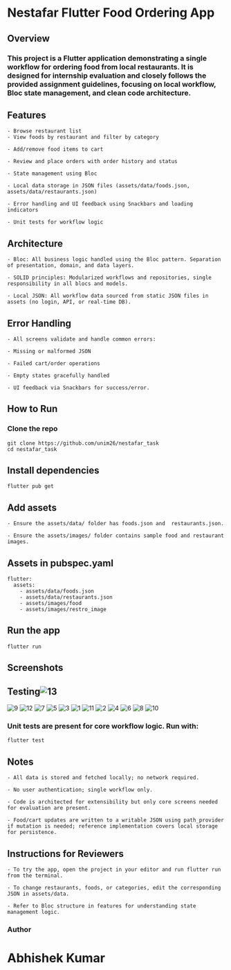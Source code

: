 
# Nestafar Flutter Food Ordering App
## Overview
### This project is a Flutter application demonstrating a single workflow for ordering food from local restaurants. It is designed for internship evaluation and closely follows the provided assignment guidelines, focusing on local workflow, Bloc state management, and clean code architecture.

## Features
    - Browse restaurant list 
    - View foods by restaurant and filter by category

    - Add/remove food items to cart

    - Review and place orders with order history and status

    - State management using Bloc

    - Local data storage in JSON files (assets/data/foods.json, assets/data/restaurants.json)

    - Error handling and UI feedback using Snackbars and loading indicators

    - Unit tests for workflow logic


## Architecture
    - Bloc: All business logic handled using the Bloc pattern. Separation of presentation, domain, and data layers.

    - SOLID principles: Modularized workflows and repositories, single responsibility in all blocs and models.

    - Local JSON: All workflow data sourced from static JSON files in assets (no login, API, or real-time DB).

## Error Handling
    - All screens validate and handle common errors:

    - Missing or malformed JSON

    - Failed cart/order operations

    - Empty states gracefully handled

    - UI feedback via Snackbars for success/error.

## How to Run
### Clone the repo

```
git clone https://github.com/unim26/nestafar_task
cd nestafar_task
```

## Install dependencies

```
flutter pub get
```

## Add assets

    - Ensure the assets/data/ folder has foods.json and  restaurants.json.

    - Ensure the assets/images/ folder contains sample food and restaurant images.

## Assets in pubspec.yaml

```
flutter:
  assets:
    - assets/data/foods.json
    - assets/data/restaurants.json
    - assets/images/food
    - assets/images/restro_image

```
## Run the app

```
flutter run

```

## Screenshots


## Testing![13](https://github.com/user-attachments/assets/91987bfc-7e35-48bc-871e-03f767f7c3ab)
![9](https://github.com/user-attachments/assets/89f10da8-1426-4154-ac72-dba3b8244ea6)
![12](https://github.com/user-attachments/assets/f4349570-7f62-40ed-b41a-bc90c2925eb3)
![7](https://github.com/user-attachments/assets/b6c9db53-7c10-4ffd-b146-0c379cd7b1c8)
![5](https://github.com/user-attachments/assets/b45ca66d-a49c-4199-a731-07f583676072)
![3](https://github.com/user-attachments/assets/bab558ce-ba6c-411d-b6f4-aeffd11920a1)
![1](https://github.com/user-attachments/assets/26301d88-6e45-4d14-b81d-1e4a57f31b16)
![11](https://github.com/user-attachments/assets/e73ad79d-2136-4720-b21f-a700b87e86b7)
![2](https://github.com/user-attachments/assets/c285d25d-00e8-43ef-8a56-15993386c8d5)
![4](https://github.com/user-attachments/assets/2e9c8354-e4f5-4cfb-9a65-fc75d176cd61)
![6](https://github.com/user-attachments/assets/6ab5dadb-4de9-468a-b59e-01cd8699b7a3)
![8](https://github.com/user-attachments/assets/ca2fba98-c2f7-4d17-ae27-f714db279bdd)
![10](https://github.com/user-attachments/assets/5ec4b54d-11e7-41b6-ae9f-6e34bae6e65f)

 ### Unit tests are present for core workflow logic. Run with:

```
flutter test
```
## Notes
    - All data is stored and fetched locally; no network required.

    - No user authentication; single workflow only.

    - Code is architected for extensibility but only core screens needed for evaluation are present.

    - Food/cart updates are written to a writable JSON using path_provider if mutation is needed; reference implementation covers local storage for persistence.

## Instructions for Reviewers
    - To try the app, open the project in your editor and run flutter run from the terminal.

    - To change restaurants, foods, or categories, edit the corresponding JSON in assets/data.

    - Refer to Bloc structure in features for understanding state management logic.

### Author
# Abhishek Kumar
